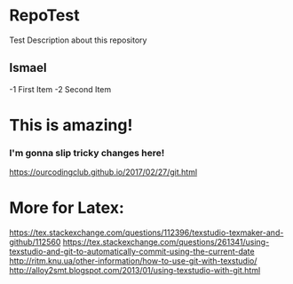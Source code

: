 # RepoTest
Test Description about this repository
## Ismael
-1 First Item
-2 Second Item

# This is amazing!

### I'm gonna slip tricky changes here!

https://ourcodingclub.github.io/2017/02/27/git.html

# More for Latex:
https://tex.stackexchange.com/questions/112396/texstudio-texmaker-and-github/112560
https://tex.stackexchange.com/questions/261341/using-texstudio-and-git-to-automatically-commit-using-the-current-date
http://ritm.knu.ua/other-information/how-to-use-git-with-texstudio/
http://alloy2smt.blogspot.com/2013/01/using-texstudio-with-git.html

